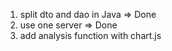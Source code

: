 1. split dto and dao in Java => Done
2. use one server => Done
3. add analysis function with chart.js
